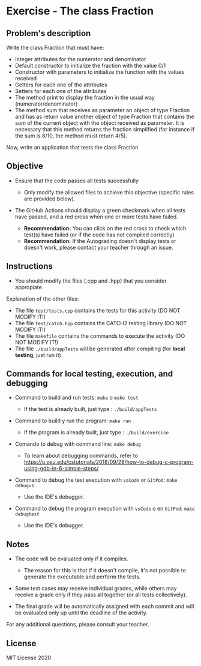 # Exercise - The class Fraction

## Problem's description

Write the class Fraction that must have:
* Integer attributes for the numerator and denominator
* Default constructor to initialize the fraction with the value 0/1
* Constructor with parameters to initialize the function with the values received
* Getters for each one of the attributes
* Setters for each one of the attributes
* The method print to display the fraction in the usual way (numerator/denominator)
* The method sum that receives as parameter an object of type Fraction and has as return value another object of type Fraction that contains the sum of the current object with the object received as parameter.
It is necessary that this method returns the fraction simplified (for instance if the sum is 8/10, the method must return 4/5).

Now, write an application that tests the class Fraction


## Objective

- Ensure that the code passes all tests successfully
   * Only modify the allowed files to achieve this objective (specific rules are provided below).

- The GitHub Actions should display a green checkmark when all tests have passed, and a red cross when one or more tests have failed.
   * **Recommendation:** You can click on the red cross to check which test(s) have failed (or if the code has not compiled correctly)
   * **Recommendation:** If the Autograding doesn't display tests or doesn't work, please contact your teacher through an issue.

## Instructions

- You should modify the files (.cpp and .hpp) that you consider appropiate.

Explanation of the other files:

- The file `test/tests.cpp` contains the tests for this activity (DO NOT MODIFY IT!)
- The file `test/catch.hpp` contains the CATCH2 testing library (DO NOT MODIFY IT!)
- The file `makefile` contains the commands to execute the activity (DO NOT MODIFY IT!)
- The file `./build/appTests` will be generated after compiling (for **local testing**, just run it)

## Commands for local testing, execution, and debugging

- Command to build and run tests: `make` o `make test`
    * If the test is already built, just type : `./build/appTests`

- Command to build y run the program: `make run` 
    * If the program is already built, just type : `./build/exercise`

- Comando to debug with command line: `make debug`
    * To learn about debugging commands, refer to
     https://u.osu.edu/cstutorials/2018/09/28/how-to-debug-c-program-using-gdb-in-6-simple-steps/

- Command to debug the test execution with `vsCode` or `GitPod`: `make debugvs` 
    * Use the IDE's debugger.

- Command to debug the program execution with `vsCode` o en `GitPod`: `make debugtest` 
    * Use the IDE's debugger.

## Notes

- The code will be evaluated only if it compiles.
   * The reason for this is that if it doesn't compile, it's not possible to generate the executable and perform the tests.

- Some test cases may receive individual grades, while others may receive a grade only if they pass all together (or all tests collectively).

- The final grade will be automatically assigned with each commit and will be evaluated only up until the deadline of the activity.

For any additional questions, please consult your teacher.

## License

MIT License 2020
